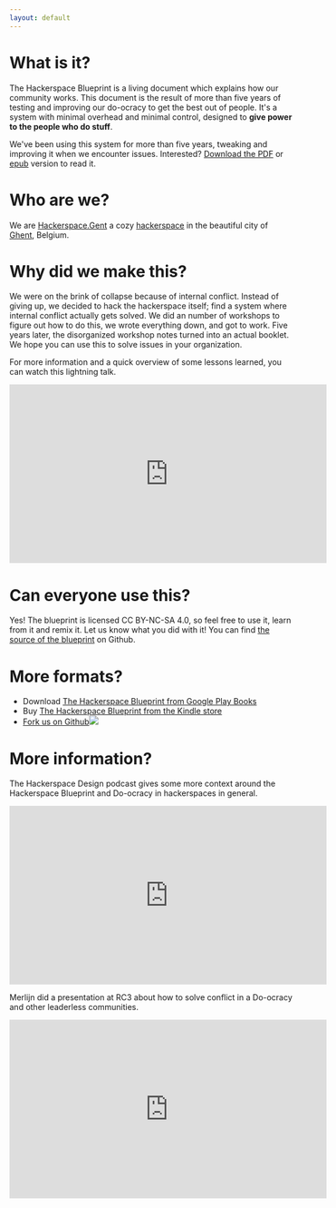```yaml
---
layout: default
---
```


# What is it?

The Hackerspace Blueprint is a living document which explains how our community works. This document is the result of more than five years of testing and improving our do-ocracy to get the best out of people. It's a system with minimal overhead and minimal control, designed to **give power to the people who do stuff**.

We've been using this system for more than five years, tweaking and improving it when we encounter issues. Interested? [Download the PDF](https://github.com/0x20/hackerspace-blueprint/releases/latest/download/hackerspace-blueprint.pdf) or [epub](https://github.com/0x20/hackerspace-blueprint/releases/latest/download/hackerspace-blueprint.epub) version to read it.

# Who are we?

We are [Hackerspace.Gent](https://hackerspace.gent) a cozy [hackerspace](https://en.wikipedia.org/wiki/Hackerspace) in the beautiful city of [Ghent](https://visit.gent.be/en), Belgium.

# Why did we make this?

We were on the brink of collapse because of internal conflict. Instead of giving up, we decided to hack the hackerspace itself; find a system where internal conflict actually gets solved. We did an number of workshops to figure out how to do this, we wrote everything down, and got to work. Five years later, the disorganized workshop notes turned into an actual booklet. We hope you can use this to solve issues in your organization.

For more information and a quick overview of some lessons learned, you can watch this lightning talk.

<iframe width="560" height="315" src="https://www.youtube.com/embed/Zmph3AiWi5g" frameborder="0" allow="accelerometer; autoplay; encrypted-media; gyroscope; picture-in-picture" allowfullscreen></iframe>

# Can everyone use this?

Yes! The blueprint is licensed CC BY-NC-SA 4.0, so feel free to use it, learn from it and remix it. Let us know what you did with it! You can find [the source of the blueprint](https://github.com/0x20/hackerspace-blueprint) on Github.

# More formats?

* Download [The Hackerspace Blueprint from Google Play Books](https://play.google.com/store/books/details/Merlijn_Sebrechts_The_Hackerspace_Blueprint?id=TnSSDwAAQBAJ)
* Buy [The Hackerspace Blueprint from the Kindle store](https://www.amazon.com/Hackerspace-Blueprint-Empowering-people-awesome-ebook/dp/B07PP53RTR/)
* [Fork us on Github![](https://hackerspace.app/github.png)](https://github.com/0x20/hackerspace-blueprint)

# More information?

The Hackerspace Design podcast gives some more context around the Hackerspace Blueprint and Do-ocracy in hackerspaces in general.

<iframe width="560" height="315" src="https://www.youtube.com/embed/QTbQ9Y5-cPM" frameborder="0" allow="accelerometer; autoplay; encrypted-media; gyroscope; picture-in-picture" allowfullscreen></iframe>

Merlijn did a presentation at RC3 about how to solve conflict in a Do-ocracy and other leaderless communities.

<iframe width="560" height="315" src="https://www.youtube.com/embed/Gng6-nfITkY" frameborder="0" allow="accelerometer; autoplay; encrypted-media; gyroscope; picture-in-picture" allowfullscreen></iframe>
